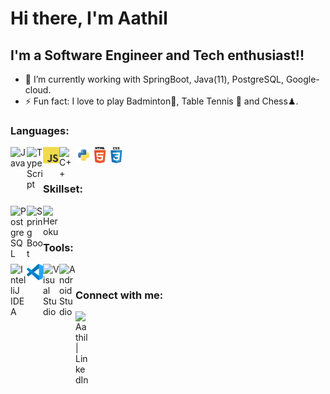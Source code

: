 # Hi there, I'm Aathil
## I'm a Software Engineer and Tech enthusiast!!

- 🌱 I’m currently working with SpringBoot, Java(11), PostgreSQL, Google-cloud.
- ⚡ Fun fact: I love to play Badminton🏸, Table Tennis 🏓 and Chess♟.


### Languages: 


<img align="left" alt="Java" width="26px" src="https://cdn.iconscout.com/icon/free/png-512/java-23-225999.png"/>
<img align="left" alt="TypeScript" width="26px" src="https://www.typescriptlang.org/images/branding/logo-grouping.svg"/>
<img align="left" alt="JavaScript" width="26px" src="https://raw.githubusercontent.com/github/explore/80688e429a7d4ef2fca1e82350fe8e3517d3494d/topics/javascript/javascript.png"/>
<img align="left" alt="C++" width="26px" src="https://github.com/Chief-Aathil/Chief-Aathil/blob/main/res/icons/c%2B%2Blogo.png"/>
<img align="left" alt="Python" width="26px" src="https://raw.githubusercontent.com/github/explore/80688e429a7d4ef2fca1e82350fe8e3517d3494d/topics/python/python.png"/>
<img align="left" alt="HTML" width="26px" src="https://raw.githubusercontent.com/github/explore/80688e429a7d4ef2fca1e82350fe8e3517d3494d/topics/html/html.png"/>
<img align="left" alt="CSS" width="26px" src="https://raw.githubusercontent.com/github/explore/80688e429a7d4ef2fca1e82350fe8e3517d3494d/topics/css/css.png"/>



<br/>
<br/>

### Skillset:

<img align="left" alt="PostgreSQL " width="26px" src="https://upload.wikimedia.org/wikipedia/commons/2/29/Postgresql_elephant.svg" />
<img align="left" alt="Spring Boot" width="26px" src="https://img.icons8.com/?size=512&id=90519&format=png" />
<!-- <img align="left" alt="NestJS" width="26px" src="https://img.icons8.com/?size=512&id=90519&format=png" /> -->
<!--  Google cloud, AWS, -->
<!--  npm packages and java libraries-->
<img align="left" alt="Heroku" width="26px" src="https://logowiki.net/uploads/logo/h/heroku.svg" />


<br/>
<br/>

### Tools:  

<img align="left" alt="IntelliJ IDEA " width="26px" src="https://github.com/Chief-Aathil/Chief-Aathil/blob/main/res/icons/icons8-intellij-idea.svg" />
<img align="left" alt="Visual Studio Code" width="26px" src="https://raw.githubusercontent.com/github/explore/80688e429a7d4ef2fca1e82350fe8e3517d3494d/topics/visual-studio-code/visual-studio-code.png" />
<img align="left" alt="Visual Studio " width="26px" src="https://upload.wikimedia.org/wikipedia/commons/thumb/5/59/Visual_Studio_Icon_2019.svg/768px-Visual_Studio_Icon_2019.svg.png" />
<img align="left" alt="Android Studio " width="26px" src="https://2.bp.blogspot.com/-tzm1twY_ENM/XlCRuI0ZkRI/AAAAAAAAOso/BmNOUANXWxwc5vwslNw3WpjrDlgs9PuwQCLcBGAsYHQ/s1600/pasted%2Bimage%2B0.png" />
<br/>
<!--  dbeaver, postman-->

### Connect with me:
[<img align="left" alt="Aathil | LinkedIn" width="22px" src="https://cdn-icons-png.flaticon.com/512/174/174857.png" />][linkedin]
<br/>


[linkedin]:https://www.linkedin.com/in/aathil-aliyar
[Monkeytype]:https://monkeytype.com
